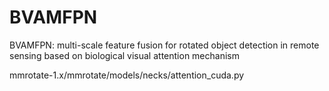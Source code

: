 # BVAMFPN
BVAMFPN: multi-scale feature fusion for rotated object detection in remote sensing based on  biological visual attention mechanism

mmrotate-1.x/mmrotate/models/necks/attention_cuda.py
